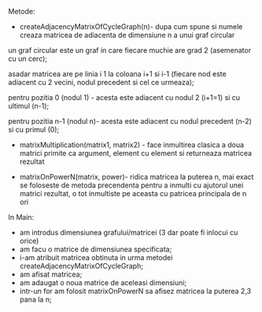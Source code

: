 Metode:

* createAdjacencyMatrixOfCycleGraph(n)- dupa cum spune si numele creaza matricea de adiacenta de dimensiune n a unui graf circular

 un graf circular este un graf in care fiecare muchie are grad 2 (asemenator cu un cerc);
 
 asadar matricea are pe linia i 1 la coloana i+1 si i-1 (fiecare nod este adiacent cu 2 vecini, nodul precedent si cel ce urmeaza);
 
 pentru pozitia 0 (nodul 1) - acesta este adiacent cu nodul 2 (i+1=1) si cu ultimul (n-1);
 
 pentru pozitia n-1 (nodul n)- acesta este adiacent cu nodul precedent (n-2) si cu primul (0);

* matrixMultiplication(matrix1, matrix2) - face inmultirea clasica a doua matrici primite ca argument, element cu element si returneaza matricea rezultat

* matrixOnPowerN(matrix, power)- ridica matricea la puterea n, mai exact se foloseste de metoda precendenta pentru a inmulti cu ajutorul unei matrici rezultat, o tot inmultiste pe aceasta cu patricea principala de n ori

In Main:
* am introdus dimensiunea grafului/matricei (3 dar poate fi inlocui cu orice)
* am facu o matrice de dimensiunea specificata;
* i-am atribuit matricea obtinuta in urma metodei createAdjacencyMatrixOfCycleGraph;
* am afisat matricea;
* am adaugat o noua matrice de aceleasi dimensiuni; 
* intr-un for am folosit matrixOnPowerN sa afisez matricea la puterea  2,3 pana la n;
